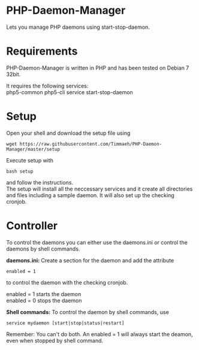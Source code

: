PHP-Daemon-Manager
==================

Lets you manage PHP daemons using start-stop-daemon.  
 
 
 
Requirements
============

PHP-Daemon-Manager is written in PHP and has been tested on Debian 7 32bit.  
  
  
It requires the following services:  
php5-common php5-cli service start-stop-daemon  
 
 
 
Setup
=====

Open your shell and download the setup file using  
```
wget https://raw.githubusercontent.com/Timmaeh/PHP-Daemon-Manager/master/setup
```
 
  
  
Execute setup with  
```
bash setup
```
and follow the instructions.  
The setup will install all the neccessary services and it create all directories and files including a sample daemon. It will also set up the checking cronjob.
 
 
 
Controller
==========

To control the daemons you can either use the daemons.ini or control the daemons by shell commands.  
 
 
**daemons.ini:**
Create a section for the daemon and add the attribute 
```
enabled = 1
```
to control the daemon with the checking cronjob.  
  
enabled = 1 starts the daemon  
enabled = 0 stops the daemon  
 
 
**Shell commands:**
To control the daemon by shell commands, use 
```
service mydaemon [start|stop|status|restart]
```
 
 
Remember: You can't do both. An enabled = 1 will always start the deamon, even when stopped by shell command.  
